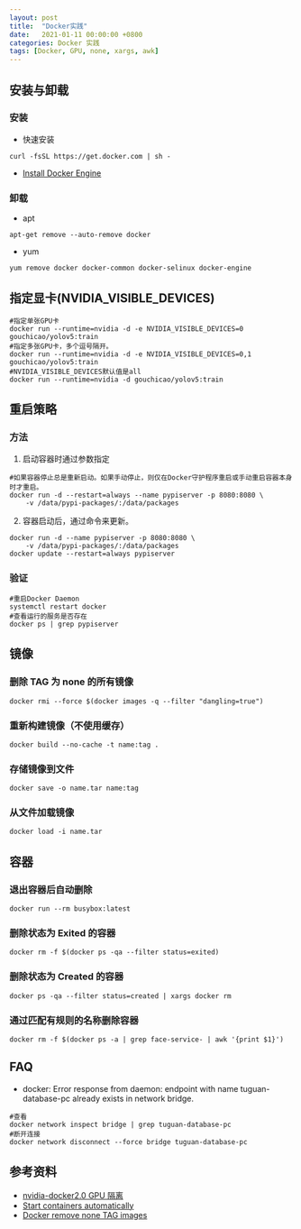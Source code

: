 ```yaml
---
layout: post
title:  "Docker实践"
date:   2021-01-11 00:00:00 +0800
categories: Docker 实践
tags: [Docker, GPU, none, xargs, awk]
---
```


## 安装与卸载
### 安装
* 快速安装
```shell
curl -fsSL https://get.docker.com | sh -
```

* [Install Docker Engine](https://docs.docker.com/engine/install/)

### 卸载
* apt
```shell
apt-get remove --auto-remove docker
```

* yum
```shell
yum remove docker docker-common docker-selinux docker-engine
```

## 指定显卡(NVIDIA_VISIBLE_DEVICES)
```shell
#指定单张GPU卡
docker run --runtime=nvidia -d -e NVIDIA_VISIBLE_DEVICES=0 gouchicao/yolov5:train
#指定多张GPU卡，多个逗号隔开。
docker run --runtime=nvidia -d -e NVIDIA_VISIBLE_DEVICES=0,1 gouchicao/yolov5:train
#NVIDIA_VISIBLE_DEVICES默认值是all
docker run --runtime=nvidia -d gouchicao/yolov5:train
```

## 重启策略
### 方法
1. 启动容器时通过参数指定
```shell
#如果容器停止总是重新启动。如果手动停止，则仅在Docker守护程序重启或手动重启容器本身时才重启。 
docker run -d --restart=always --name pypiserver -p 8080:8080 \
    -v /data/pypi-packages/:/data/packages
```

2. 容器启动后，通过命令来更新。
```shell
docker run -d --name pypiserver -p 8080:8080 \
    -v /data/pypi-packages/:/data/packages
docker update --restart=always pypiserver
```

### 验证
```shell
#重启Docker Daemon
systemctl restart docker
#查看运行的服务是否存在
docker ps | grep pypiserver
```

## 镜像
### 删除 TAG 为 none 的所有镜像
```shell
docker rmi --force $(docker images -q --filter "dangling=true")
```

### 重新构建镜像（不使用缓存）
```shell
docker build --no-cache -t name:tag . 
```

### 存储镜像到文件
```shell
docker save -o name.tar name:tag
```

### 从文件加载镜像
```shell
docker load -i name.tar
```

## 容器
### 退出容器后自动删除
```shell
docker run --rm busybox:latest
```

### 删除状态为 Exited 的容器
```shell
docker rm -f $(docker ps -qa --filter status=exited)
```

### 删除状态为 Created 的容器
```shell
docker ps -qa --filter status=created | xargs docker rm
```

### 通过匹配有规则的名称删除容器
```shell
docker rm -f $(docker ps -a | grep face-service- | awk '{print $1}')
```

## FAQ
* docker: Error response from daemon: endpoint with name tuguan-database-pc already exists in network bridge.
```shell
#查看
docker network inspect bridge | grep tuguan-database-pc
#断开连接
docker network disconnect --force bridge tuguan-database-pc
```

## 参考资料
* [nvidia-docker2.0 GPU 隔离](https://ld246.com/article/1511781062916)
* [Start containers automatically](https://docs.docker.com/config/containers/start-containers-automatically/)
* [Docker remove none TAG images](https://stackoverflow.com/questions/33913020/docker-remove-none-tag-images)
